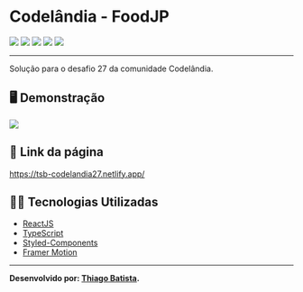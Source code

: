 # Codelândia - FoodJP
![](https://img.shields.io/badge/reactJS-20b2aa?style=for-the-badge&logo=react&logoColor=white) ![](https://img.shields.io/badge/typescript-007acc?style=for-the-badge&logo=typescript&logoColor=white) ![](https://img.shields.io/badge/styled_components-fe4164?style=for-the-badge&logo=styled-components&logoColor=white) ![](https://img.shields.io/badge/Visual_Studio_Code-0078D4?style=for-the-badge&logo=visual%20studio%20code&logoColor=white) ![](https://img.shields.io/badge/Markdown-000000?style=for-the-badge&logo=markdown&logoColor=white)
***
Solução para o desafio 27 da comunidade Codelândia.

##  🖥️ Demonstração
![](../resultados/desafio27.png)

## 🔗 Link da página
https://tsb-codelandia27.netlify.app/

## 👨‍💻 Tecnologias Utilizadas
* [ReactJS](https://pt-br.reactjs.org/docs/getting-started.html)
* [TypeScript](https://www.typescriptlang.org/docs/)
* [Styled-Components](https://styled-components.com/docs)
* [Framer Motion](https://www.framer.com/motion/)
***
**Desenvolvido por: [Thiago Batista](https://github.com/ThiagoSantosBatista/).**